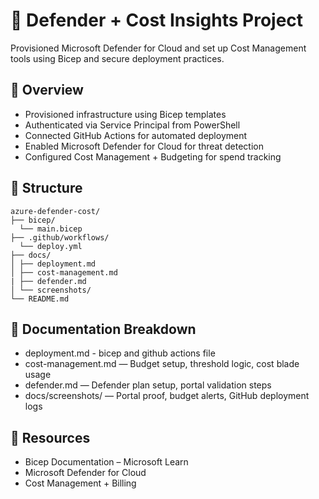 # 🔐 Defender + Cost Insights Project
Provisioned Microsoft Defender for Cloud and set up Cost Management tools using Bicep and secure deployment practices.

## 📌 Overview
- Provisioned infrastructure using Bicep templates
- Authenticated via Service Principal from PowerShell
- Connected GitHub Actions for automated deployment
- Enabled Microsoft Defender for Cloud for threat detection
- Configured Cost Management + Budgeting for spend tracking

## 📁 Structure
```
azure-defender-cost/
├── bicep/
  └── main.bicep
├── .github/workflows/
  └── deploy.yml
├── docs/
│ ├── deployment.md
│ ├── cost-management.md
| ├── defender.md
│ └── screenshots/
└── README.md
```

## 🧭 Documentation Breakdown

- deployment.md - bicep and github actions file
- cost-management.md — Budget setup, threshold logic, cost blade usage
- defender.md — Defender plan setup, portal validation steps
- docs/screenshots/ — Portal proof, budget alerts, GitHub deployment logs

## 🔗 Resources
- Bicep Documentation – Microsoft Learn
- Microsoft Defender for Cloud
- Cost Management + Billing

